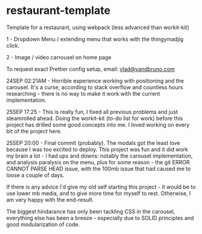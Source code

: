 # restaurant-template

Template for a restaurant, using webpack (less advanced than workit-kit)

1 - Dropdown Menu / extending menu that works with the thingymadjig click.

2 - Image / video carrousel on home page

To request exact Prettier config setup, email: vlad@vandbruno.com

24SEP 02:21AM - Horrible experience working with positioning and the carousel. It's a curse, according to stack overflow and countless hours researching - there is no way to make it work with the current implementation.

25SEP 17:25 - This is really fun, I fixed all previous problems and just steamrolled ahead. Doing the workit-kit (to-do list for work) before this project has drilled some good concepts into me. I loved working on every bit of the project here.

25SEP 20:00 - Final commit (probably). The modals got the least love because I was too excited to deploy. This project was fun and it did work my brain a lot - I had ups and downs: notably the carousel implementation, and analysis paralysis on the menu, plus for some reason - the git ERROR CANNOT PARSE HEAD issue, with the 100mb issue that had caused me to loose a couple of days. 

If there is any advice I'd give my old self starting this project - it would be to use lower mb media, and to give more time for myself to rest. Otherwise, I am very happy with the end-result.

The biggest hindarance has only been tackling CSS in the carousel, everything else has been a breeze - especially due to SOLID principles and good modularization of code.
